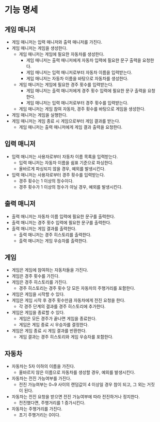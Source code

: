 # 기능 명세

## 게임 매니저
- 게임 매니저는 입력 매니저와 출력 매니저를 가진다.
- 게임 매니저는 게임을 생성한다.
  - 게임 매니저는 게임에 필요한 자동차를 생성한다.
    - 게임 매니저는 출력 매니저에게 자동차 입력에 필요한 문구 출력을 요청한다.
    - 게임 매니저는 입력 매니저로부터 자동차 이름을 입력받는다.
    - 게임 매니저는 자동차 이름을 바탕으로 자동차를 생성한다.
  - 게임 매니저는 게임에 필요한 경주 횟수를 입력받는다.
    - 게임 매니저는 출력 매니저에게 경주 횟수 입력에 필요한 문구 출력을 요청한다.
    - 게임 매니저는 입력 매니저로부터 경주 횟수를 입력받는다.
  - 게임 매니저는 게임 참여 자동차, 경주 횟수를 바탕으로 게임을 생성한다.
- 게임 매니저는 게임을 실행한다.
- 게임 매니저는 게임 종료 시 게임으로부터 게임 결과를 받는다.
  - 게임 매니저는 출력 매니저에게 게임 결과 출력을 요청한다.

## 입력 매니저
- 입력 매니저는 사용자로부터 자동차 이름 목록을 입력받는다.
  - 입력 매니저는 자동차 이름을 쉼표 기준으로 파싱한다.
  - 올바르게 파싱되지 않을 경우, 예외를 발생시킨다.
- 입력 매니저는 사용자로부터 경주 횟수를 입력받는다.
  - 경주 횟수는 1 이상의 정수이다.
  - 경주 횟수가 1 이상의 정수가 아닐 경우, 예외를 발생시킨다.

## 출력 매니저
- 출력 매니저는 자동차 이름 입력에 필요한 문구를 출력한다.
- 출력 매니저는 경주 횟수 입력에 필요한 문구를 출력한다.
- 출력 매니저는 게임 결과를 출력한다.
  - 출력 매니저는 경주 히스토리를 출력한다.
  - 출력 매니저는 게임 우승자를 출력한다.

## 게임
- 게임은 게임에 참여하는 자동차들을 가진다.
- 게임은 경주 횟수를 가진다.
- 게임은 경주 히스토리를 가진다.
  - 경주 히스토리는 경주 횟수 당 모든 자동차의 주행거리를 포함한다.
- 게임은 게임을 시작할 수 있다.
- 게임은 게임 시작 후 경주 횟수만큼 자동차에게 전진 요청을 한다.
  - 각 경주 단계의 결과를 경주 히스토리에 추가한다.
- 게임은 게임을 종료할 수 있다.
  - 게임은 모든 경주가 끝나면 게임을 종료한다.
  - 게임은 게임 종료 시 우승자를 결정한다.
- 게임은 게임 종료 시 게임 결과를 반환한다.
  - 게임 결과는 경주 히스토리와 게임 우승자를 포함한다.

## 자동차

- 자동차는 5자 이하의 이름을 가진다.
  - 올바르지 않은 이름으로 자동차를 생성할 경우, 예외를 발생시킨다.
- 자동차는 전진 가능여부를 가진다.
  - 전진 가능여부는 0~9 사이의 랜덤값이 4 이상일 경우 참이 되고, 그 외는 거짓이 된다.
- 자동차는 전진 요청을 받으면 전진 가능여부에 따라 전진하거나 정지한다.
  - 전진했다면, 주행거리를 1 증가시킨다.
- 자동차는 주행거리를 가진다.
  - 초기 주행거리는 0이다.
